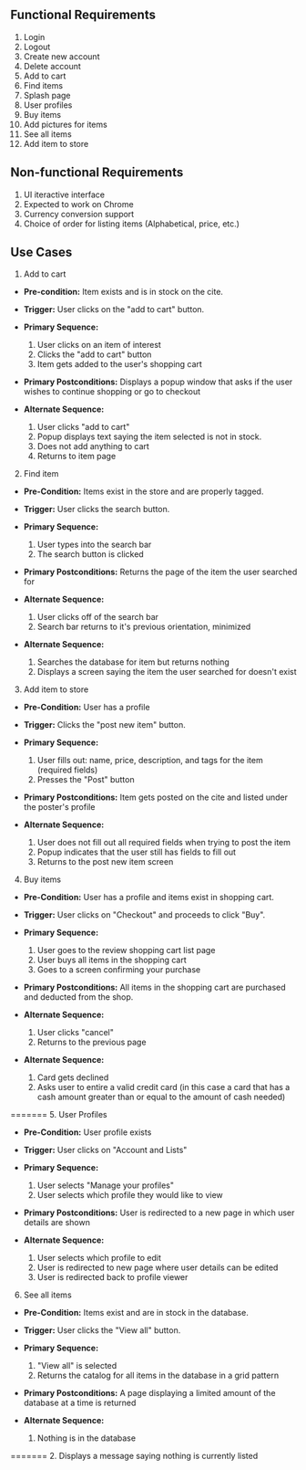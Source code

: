 ## Functional Requirements

1. Login 
2. Logout
3. Create new account
4. Delete account
5. Add to cart
6. Find items
7. Splash page
8. User profiles
9. Buy items
10. Add pictures for items
11. See all items
12. Add item to store


## Non-functional Requirements

1. UI iteractive interface
2. Expected to work on Chrome
3. Currency conversion support
4. Choice of order for listing items (Alphabetical, price, etc.)

## Use Cases

1. Add to cart
- **Pre-condition:** Item exists and is in stock on the cite.

- **Trigger:** User clicks on the "add to cart" button. 

- **Primary Sequence:**
  
  1. User clicks on an item of interest
  2. Clicks the "add to cart" button
  3. Item gets added to the user's shopping cart

- **Primary Postconditions:** Displays a popup window that asks if the user wishes to continue shopping or go to checkout

- **Alternate Sequence:** 
  
  1. User clicks "add to cart"
  2. Popup displays text saying the item selected is not in stock.
  3. Does not add anything to cart
  4. Returns to item page

2. Find item
- **Pre-Condition:** Items exist in the store and are properly tagged.
  
- **Trigger:** User clicks the search button.
  
- **Primary Sequence:** 
  
  1. User types into the search bar
  2. The search button is clicked
  
- **Primary Postconditions:** Returns the page of the item the user searched for
  
- **Alternate Sequence:** 
  
  1. User clicks off of the search bar
  2. Search bar returns to it's previous orientation, minimized

- **Alternate Sequence:**

  1. Searches the database for item but returns nothing
  2. Displays a screen saying the item the user searched for doesn't exist

3. Add item to store
- **Pre-Condition:** User has a profile
  
- **Trigger:** Clicks the "post new item" button.
  
- **Primary Sequence:** 

  1. User fills out: name, price, description, and tags for the item (required fields)
  2. Presses the "Post" button
  
- **Primary Postconditions:** Item gets posted on the cite and listed under the poster's profile
  
- **Alternate Sequence:** 

  1. User does not fill out all required fields when trying to post the item
  2. Popup indicates that the user still has fields to fill out
  3. Returns to the post new item screen
  
4. Buy items
- **Pre-Condition:** User has a profile and items exist in shopping cart.
  
- **Trigger:** User clicks on "Checkout" and proceeds to click "Buy".
  
- **Primary Sequence:** 
  
  1. User goes to the review shopping cart list page
  2. User buys all items in the shopping cart
  3. Goes to a screen confirming your purchase

- **Primary Postconditions:** All items in the shopping cart are purchased and deducted from the shop.
  
- **Alternate Sequence:**
  
  1. User clicks "cancel"
  2. Returns to the previous page

- **Alternate Sequence:**

  1. Card gets declined
  2. Asks user to entire a valid credit card (in this case a card that has a cash amount greater than or equal to the amount of cash needed)


=======
5. User Profiles
- **Pre-Condition:** User profile exists
  
- **Trigger:** User clicks on "Account and Lists"
  
- **Primary Sequence:** 
  
  1. User selects "Manage your profiles"
  2. User selects which profile they would like to view

- **Primary Postconditions:** User is redirected to a new page in which user details are shown
  
- **Alternate Sequence:** 

  1. User selects which profile to edit
  2. User is redirected to new page where user details can be edited
  3. User is redirected back to profile viewer
  
6. See all items
- **Pre-Condition:** Items exist and are in stock in the database.
  
- **Trigger:** User clicks the "View all" button.
  
- **Primary Sequence:** 

  1. "View all" is selected
  2. Returns the catalog for all items in the database in a grid pattern
  
- **Primary Postconditions:** A page displaying a limited amount of the database at a time is returned
  
- **Alternate Sequence:** 
  
  1. Nothing is in the database

=======
  2. Displays a message saying nothing is currently listed
